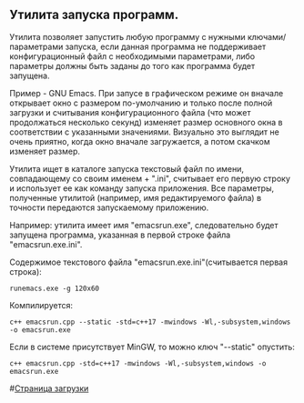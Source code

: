 
## Утилита запуска программ.
 
Утилита позволяет запустить любую программу с нужными ключами/параметрами
запуска, если данная программа не поддерживает конфигурационный файл с
необходимыми параметрами, либо параметры должны быть заданы до того как
программа будет запущена.

Пример - GNU Emacs. При запусе в графическом режиме он вначале открывает окно
с размером по-умолчанию и только после полной загрузки и считывания
конфигурационного файла (что может продолжаться несколько секунд) изменяет
размер основного окна в соответствии с указанными значениями. Визуально это
выглядит не очень приятно, когда окно вначале загружается, а потом скачком
изменяет размер.

Утилита ищет в каталоге запуска текстовый файл по имени, совпадающему со
своим именем + ".ini", считывает его первую строку и использует ее как
команду запуска приложения. Все параметры, полученные утилитой (например, имя
редактируемого файла) в точности передаются запускаемому приложению.

Например: утилита имеет имя "emacsrun.exe", следовательно будет запущена
программа, указанная в первой строке файла "emacsrun.exe.ini".

Содержимое текстового файла "emacsrun.exe.ini"(считывается первая строка):

    runemacs.exe -g 120x60

Компилируется:

    c++ emacsrun.cpp --static -std=c++17 -mwindows -Wl,-subsystem,windows -o emacsrun.exe

Если в системе присутствует MinGW, то можно ключ "--static" опустить:

    c++ emacsrun.cpp -std=c++17 -mwindows -Wl,-subsystem,windows -o emacsrun.exe

#[Страница загрузки](https://github.com/bigov/emacsrun/releases)
